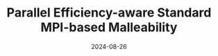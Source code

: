 ---
title: "Parallel Efficiency-aware Standard MPI-based Malleability"
collection: talks
permalink: /talks/2024-08-26-Parallel-Efficiency-aware-Standard-MPI-based-Malleability
type: "workshop"
location: "Madrid, Spain"
date: 2024-08-26
venue: '3rd Workshop on Dynamic Resource Management in HPC (DynResHPC), held in conjunction with Euro-Par'
url: 'https://eventos.uc3m.es/112131/detail/3rd-eurohpc-workshop-on-dynamic-resources-in-hpc.html'
---